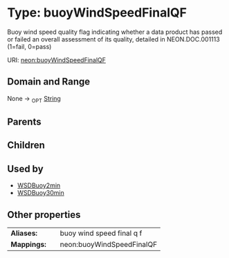 
# Type: buoyWindSpeedFinalQF


Buoy wind speed quality flag indicating whether a data product has passed or failed an overall assessment of its quality, detailed in NEON.DOC.001113 (1=fail, 0=pass)

URI: [neon:buoyWindSpeedFinalQF](https://data.neonscience.org/buoyWindSpeedFinalQF)


## Domain and Range

None ->  <sub>OPT</sub> [String](types/String.md)

## Parents


## Children


## Used by

 * [WSDBuoy2min](WSDBuoy2min.md)
 * [WSDBuoy30min](WSDBuoy30min.md)

## Other properties

|  |  |  |
| --- | --- | --- |
| **Aliases:** | | buoy wind speed final q f |
| **Mappings:** | | neon:buoyWindSpeedFinalQF |

